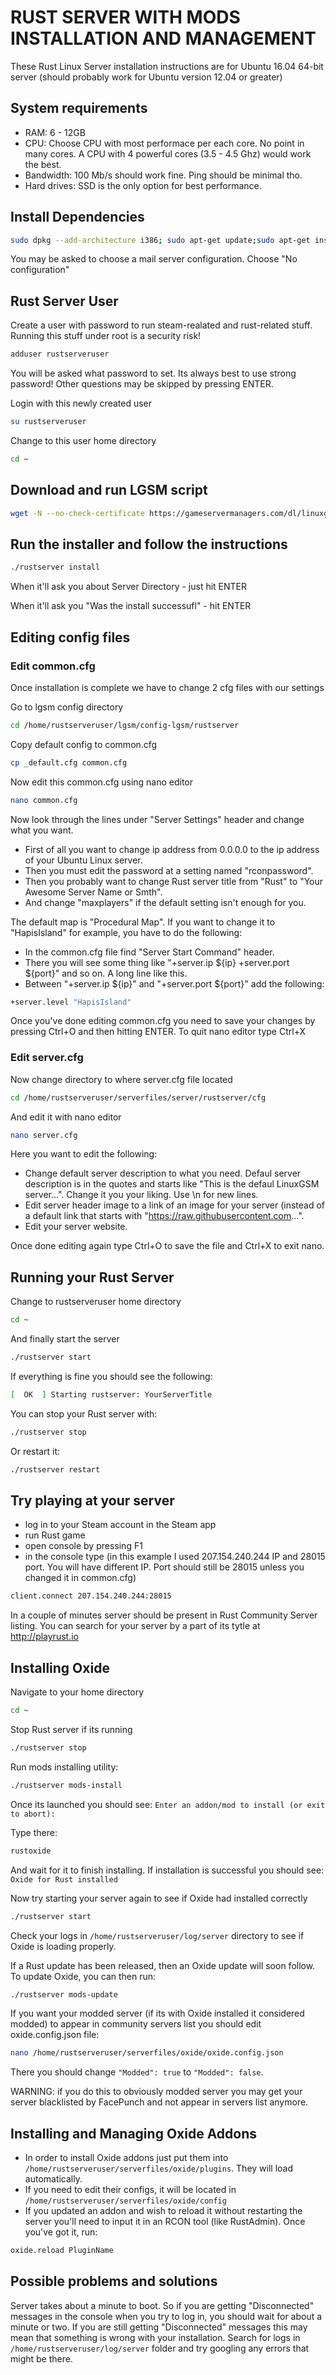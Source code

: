 # RUST SERVER WITH MODS INSTALLATION AND MANAGEMENT

These Rust Linux Server installation instructions are for Ubuntu 16.04 64-bit server (should probably work for Ubuntu version 12.04 or greater)

## System requirements
* RAM: 6 - 12GB
* CPU: Choose CPU with most performace per each core. No point in many cores. A CPU with 4 powerful cores (3.5 - 4.5 Ghz) would work the best.
* Bandwidth: 100 Mb/s should work fine. Ping should be minimal tho.
* Hard drives: SSD is the only option for best performance.

## Install Dependencies
```bash
sudo dpkg --add-architecture i386; sudo apt-get update;sudo apt-get install mailutils postfix curl wget file bzip2 gzip unzip bsdmainutils python util-linux ca-certificates binutils bc tmux lib32gcc1 libstdc++6 libstdc++6:i386 lib32z1
```
You may be asked to choose a mail server configuration. Choose "No configuration"

## Rust Server User
Create a user with password to run steam-realated and rust-related stuff. Running this stuff under root is a security risk!
```bash
adduser rustserveruser
```
You will be asked what password to set. Its always best to use strong password! Other questions may be skipped by pressing ENTER.

Login with this newly created user
```bash
su rustserveruser
```
Change to this user home directory
```bash
cd ~
```

## Download and run LGSM script
```bash
wget -N --no-check-certificate https://gameservermanagers.com/dl/linuxgsm.sh && chmod +x linuxgsm.sh && bash linuxgsm.sh rustserver
```

## Run the installer and follow the instructions
```bash
./rustserver install
```
When it'll ask you about Server Directory - just hit ENTER

When it'll ask you "Was the install successufl" - hit ENTER

## Editing config files
### Edit common.cfg
Once installation is complete we have to change 2 cfg files with our settings

Go to lgsm config directory
```bash
cd /home/rustserveruser/lgsm/config-lgsm/rustserver
```
Copy default config to common.cfg
```bash
cp _default.cfg common.cfg
```
Now edit this common.cfg using nano editor
```bash
nano common.cfg
```
Now look through the lines under "Server Settings" header and change what you want. 
* First of all you want to change ip address from 0.0.0.0 to the ip address of your Ubuntu Linux server. 
* Then you must edit the password at a setting named "rconpassword".
* Then you probably want to change Rust server title from "Rust" to "Your Awesome Server Name or Smth".
* And change "maxplayers" if the default setting isn't enough for you.

The default map is "Procedural Map". If you want to change it to "HapisIsland" for example, you have to do the following:
* In the common.cfg file find "Server Start Command" header.
* There you will see some thing like "+server.ip ${ip} +server.port ${port}" and so on. A long line like this.
* Between "+server.ip ${ip}" and "+server.port ${port}" add the following:
```bash
+server.level "HapisIsland"
```

Once you've done editing common.cfg you need to save your changes by pressing Ctrl+O and then hitting ENTER. To quit nano editor type Ctrl+X

### Edit server.cfg
Now change directory to where server.cfg file located
```bash
cd /home/rustserveruser/serverfiles/server/rustserver/cfg
```
And edit it with nano editor
```bash
nano server.cfg
```
Here you want to edit the following:
* Change default server description to what you need. Defaul server description is in the quotes and starts like "This is the defaul LinuxGSM server...". Change it you your liking. Use \n for new lines.
* Edit server header image to a link of an image for your server (instead of a default link that starts with "https://raw.githubusercontent.com...".
* Edit your server website.

Once done editing again type Ctrl+O to save the file and Ctrl+X to exit nano.

## Running your Rust Server
Change to rustserveruser home directory
```bash
cd ~
```
And finally start the server
```bash
./rustserver start
```
If everything is fine you should see the following:
```bash
[  OK  ] Starting rustserver: YourServerTitle
```
You can stop your Rust server with:
```bash
./rustserver stop
```
Or restart it:
```bash
./rustserver restart
```

## Try playing at your server
* log in to your Steam account in the Steam app
* run Rust game
* open console by pressing F1
* in the console type (in this example I used 207.154.240.244 IP and 28015 port. You will have different IP. Port should still be 28015 unless you changed it in common.cfg)
```bash
client.connect 207.154.240.244:28015
```
In a couple of minutes server should be present in Rust Community Server listing. You can search for your server by a part of its tytle at http://playrust.io

## Installing Oxide
Navigate to your home directory
```bash
cd ~
```
Stop Rust server if its running
```bash
./rustserver stop
```
Run mods installing utility:
```bash
./rustserver mods-install
```
Once its launched you should see: `Enter an addon/mod to install (or exit to abort):`

Type there:
```bash
rustoxide
```
And wait for it to finish installing. If installation is successful you should see: `Oxide for Rust installed`

Now try starting your server again to see if Oxide had installed correctly
```bash
./rustserver start
```
Check your logs in `/home/rustserveruser/log/server` directory to see if Oxide is loading properly.

If a Rust update has been released, then an Oxide update will soon follow. To update Oxide, you can then run:
```bash
./rustserver mods-update
```

If you want your modded server (if its with Oxide installed it considered modded) to appear in community servers list you should edit oxide.config.json file:
```bash
nano /home/rustserveruser/serverfiles/oxide/oxide.config.json
```
There you should change `"Modded": true` to `"Modded": false`.

WARNING: if you do this to obviously modded server you may get your server blacklisted by FacePunch and not appear in servers list anymore.


## Installing and Managing Oxide Addons
* In order to install Oxide addons just put them into `/home/rustserveruser/serverfiles/oxide/plugins`. They will load automatically.
* If you need to edit their configs, it will be located in `/home/rustserveruser/serverfiles/oxide/config`
* If you updated an addon and wish to reload it without restarting the server you'll need to input it in an RCON tool (like RustAdmin). Once you've got it, run:
```bash
oxide.reload PluginName
```

## Possible problems and solutions
Server takes about a minute to boot. So if you are getting "Disconnected" messages in the console when you try to log in, you should wait for about a minute or two. If you are still getting "Disconnected" messages this may mean that something is wrong with your installation. Search for logs in `/home/rustserveruser/log/server` folder and try googling any errors that might be there.











